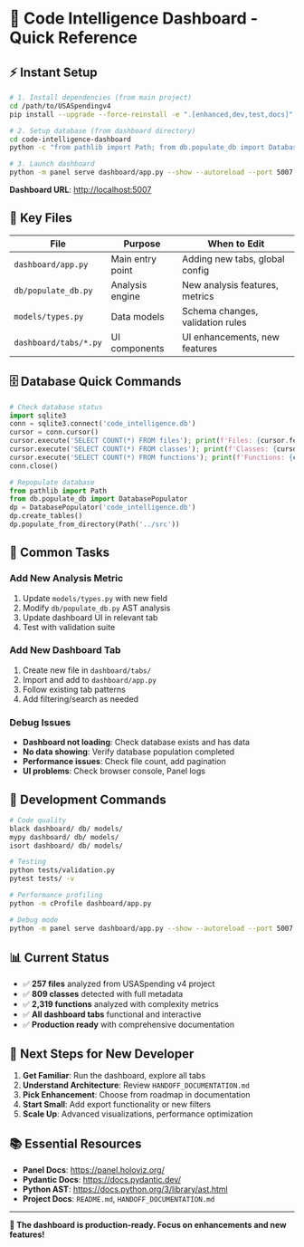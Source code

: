 # 🚀 Code Intelligence Dashboard - Quick Reference

## ⚡ **Instant Setup**

```bash
# 1. Install dependencies (from main project)
cd /path/to/USASpendingv4
pip install --upgrade --force-reinstall -e ".[enhanced,dev,test,docs]"

# 2. Setup database (from dashboard directory)
cd code-intelligence-dashboard
python -c "from pathlib import Path; from db.populate_db import DatabasePopulator; dp = DatabasePopulator('code_intelligence.db'); dp.create_tables(); dp.populate_from_directory(Path('../src')); print('Ready!')"

# 3. Launch dashboard
python -m panel serve dashboard/app.py --show --autoreload --port 5007 --allow-websocket-origin=localhost:5007
```

**Dashboard URL**: <http://localhost:5007>

## 📁 **Key Files**

| File | Purpose | When to Edit |
|------|---------|--------------|
| `dashboard/app.py` | Main entry point | Adding new tabs, global config |
| `db/populate_db.py` | Analysis engine | New analysis features, metrics |
| `models/types.py` | Data models | Schema changes, validation rules |
| `dashboard/tabs/*.py` | UI components | UI enhancements, new features |

## 🗄️ **Database Quick Commands**

```python
# Check database status
import sqlite3
conn = sqlite3.connect('code_intelligence.db')
cursor = conn.cursor()
cursor.execute('SELECT COUNT(*) FROM files'); print(f'Files: {cursor.fetchone()[0]}')
cursor.execute('SELECT COUNT(*) FROM classes'); print(f'Classes: {cursor.fetchone()[0]}')
cursor.execute('SELECT COUNT(*) FROM functions'); print(f'Functions: {cursor.fetchone()[0]}')
conn.close()

# Repopulate database
from pathlib import Path
from db.populate_db import DatabasePopulator
dp = DatabasePopulator('code_intelligence.db')
dp.create_tables()
dp.populate_from_directory(Path('../src'))
```

## 🎯 **Common Tasks**

### **Add New Analysis Metric**

1. Update `models/types.py` with new field
2. Modify `db/populate_db.py` AST analysis
3. Update dashboard UI in relevant tab
4. Test with validation suite

### **Add New Dashboard Tab**

1. Create new file in `dashboard/tabs/`
2. Import and add to `dashboard/app.py`
3. Follow existing tab patterns
4. Add filtering/search as needed

### **Debug Issues**

- **Dashboard not loading**: Check database exists and has data
- **No data showing**: Verify database population completed
- **Performance issues**: Check file count, add pagination
- **UI problems**: Check browser console, Panel logs

## 🔧 **Development Commands**

```bash
# Code quality
black dashboard/ db/ models/
mypy dashboard/ db/ models/
isort dashboard/ db/ models/

# Testing
python tests/validation.py
pytest tests/ -v

# Performance profiling
python -m cProfile dashboard/app.py

# Debug mode
python -m panel serve dashboard/app.py --show --autoreload --port 5007 --allow-websocket-origin=localhost:5007 --log-level debug
```

## 📊 **Current Status**

- ✅ **257 files** analyzed from USASpending v4 project
- ✅ **809 classes** detected with full metadata
- ✅ **2,319 functions** analyzed with complexity metrics
- ✅ **All dashboard tabs** functional and interactive
- ✅ **Production ready** with comprehensive documentation

## 🚀 **Next Steps for New Developer**

1. **Get Familiar**: Run the dashboard, explore all tabs
2. **Understand Architecture**: Review `HANDOFF_DOCUMENTATION.md`
3. **Pick Enhancement**: Choose from roadmap in documentation
4. **Start Small**: Add export functionality or new filters
5. **Scale Up**: Advanced visualizations, performance optimization

## 📚 **Essential Resources**

- **Panel Docs**: <https://panel.holoviz.org/>
- **Pydantic Docs**: <https://docs.pydantic.dev/>
- **Python AST**: <https://docs.python.org/3/library/ast.html>
- **Project Docs**: `README.md`, `HANDOFF_DOCUMENTATION.md`

---

**🎯 The dashboard is production-ready. Focus on enhancements and new features!**

